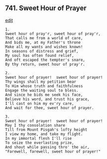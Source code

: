 
## 741.  Sweet Hour of Prayer
[edit](https://docs.google.com/document/d/194LiVzfGJb3LLOl6NJ2yQZ%2DPO7k%2DY8JV/edit?mode=html)



    1.
    Sweet hour of pray'r, sweet hour of pray'r,
    That calls me from a world of care,
    And bids me, at my Father's throne
    Make all my wants and wishes known!
    In seasons of distress and grief,
    My soul has often found relief,
    And oft escaped the tempter's snare,
    By thy return, sweet hour of pray'r.

    2.
    Sweet hour of prayer!  sweet hour of prayer!
    Thy wings shall my petition bear
    To Him whose truth and faithfulness
    Engage the waiting soul to bless.
    And since he bids me seek his face,
    Believe his word, and trust his grace,
    I'll cast on him my ev'ry care,
    And wait for thee, sweet hour of prayer.

    3.
    Sweet hour of prayer!  sweet hour of prayer!
    May I thy consolation share
    Till from Mount Pisgah's lofty height
    I view my home, and take my flight.
    In my immortal flesh I'll rise
    To seize the everlasting prize,
    And shout while passing thro' the air,
    "Farewell, farewell, sweet hour of prayer!" 
